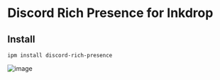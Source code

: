 # Discord Rich Presence for Inkdrop

## Install

```
ipm install discord-rich-presence
```

![image](https://user-images.githubusercontent.com/70560728/202562265-de0f21c7-7fa0-4083-83c6-17574d916149.png)

